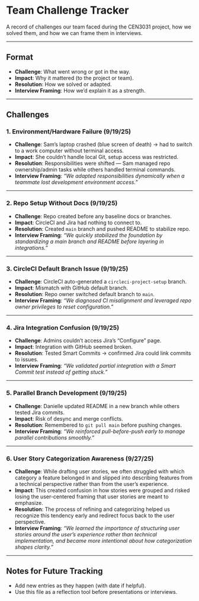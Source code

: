 # Team Challenge Tracker

A record of challenges our team faced during the CEN3031 project, how we solved them, and how we can frame them in interviews.

---

## Format
- **Challenge**: What went wrong or got in the way.  
- **Impact**: Why it mattered (to the project or team).  
- **Resolution**: How we solved or adapted.  
- **Interview Framing**: How we’d explain it as a strength.

---

## Challenges

### 1. Environment/Hardware Failure (9/19/25)
- **Challenge**: Sam’s laptop crashed (blue screen of death) → had to switch to a work computer without terminal access.  
- **Impact**: She couldn’t handle local Git, setup access was restricted.  
- **Resolution**: Responsibilities were shifted — Sam managed repo ownership/admin tasks while others handled terminal commands.  
- **Interview Framing**: *“We adapted responsibilities dynamically when a teammate lost development environment access.”*

---

### 2. Repo Setup Without Docs (9/19/25)
- **Challenge**: Repo created before any baseline docs or branches.  
- **Impact**: CircleCI and Jira had nothing to connect to.  
- **Resolution**: Created `main` branch and pushed README to stabilize repo.  
- **Interview Framing**: *“We quickly stabilized the foundation by standardizing a main branch and README before layering in integrations.”*

---

### 3. CircleCI Default Branch Issue (9/19/25)
- **Challenge**: CircleCI auto-generated a `circleci-project-setup` branch.  
- **Impact**: Mismatch with GitHub default branch.  
- **Resolution**: Repo owner switched default branch to `main`.  
- **Interview Framing**: *“We diagnosed CI misalignment and leveraged repo owner privileges to reset configuration.”*

---

### 4. Jira Integration Confusion (9/19/25)
- **Challenge**: Admins couldn’t access Jira’s “Configure” page.  
- **Impact**: Integration with GitHub seemed broken.  
- **Resolution**: Tested Smart Commits → confirmed Jira could link commits to issues.  
- **Interview Framing**: *“We validated partial integration with a Smart Commit test instead of getting stuck.”*

---

### 5. Parallel Branch Development (9/19/25)
- **Challenge**: Danielle updated README in a new branch while others tested Jira commits.  
- **Impact**: Risk of desync and merge conflicts.  
- **Resolution**: Remembered to `git pull main` before pushing changes.  
- **Interview Framing**: *“We reinforced pull-before-push early to manage parallel contributions smoothly.”*

---

### 6. User Story Categorization Awareness (9/27/25)  
- **Challenge**: While drafting user stories, we often struggled with which category a feature belonged in and slipped into describing features from a technical perspective rather than from the user’s experience.  
- **Impact**: This created confusion in how stories were grouped and risked losing the user-centered framing that user stories are meant to emphasize.  
- **Resolution**: The process of refining and categorizing helped us recognize this tendency early and redirect focus back to the user perspective.  
- **Interview Framing**: *“We learned the importance of structuring user stories around the user’s experience rather than technical implementation, and became more intentional about how categorization shapes clarity.”*  

---

## Notes for Future Tracking
- Add new entries as they happen (with date if helpful).  
- Use this file as a reflection tool before presentations or interviews.  
